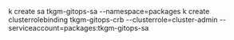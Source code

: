 k create sa tkgm-gitops-sa --namespace=packages
k create clusterrolebinding tkgm-gitops-crb --clusterrole=cluster-admin --serviceaccount=packages:tkgm-gitops-sa
